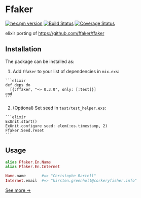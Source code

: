# Ffaker

[![hex.pm version](https://img.shields.io/hexpm/v/ffaker.svg)](https://hex.pm/packages/ffaker)
[![Build Status](https://travis-ci.org/marocchino/ffaker.svg?branch=master)](https://travis-ci.org/marocchino/ffaker)
[![Coverage Status](https://coveralls.io/repos/github/marocchino/ffaker/badge.svg?branch=master)](https://coveralls.io/github/marocchino/ffaker?branch=master)

elixir porting of <https://github.com/ffaker/ffaker>

## Installation

The package can be installed as:

  1. Add `ffaker` to your list of dependencies in `mix.exs`:

    ```elixir
    def deps do
      [{:ffaker, "~> 0.3.0", only: [:test]}]
    end
    ```

  2. (Optional) Set seed in `test/test_helper.exs`:

    ```elixir
    ExUnit.start()
    ExUnit.configure seed: elem(:os.timestamp, 2)
    Ffaker.Seed.reset
    ```

## Usage

```elixir
alias Ffaker.En.Name
alias Ffaker.En.Internet

Name.name       #=> "Christophe Bartell"
Internet.email  #=> "kirsten.greenholt@corkeryfisher.info"
```

[See more →](https://hexdocs.pm/ffaker/api-reference.html)
